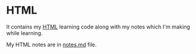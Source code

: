 # HTML

It contains my [HTML](https://www.google.com/search?q=HTML) learning code along with my notes which I'm making while learning.

My HTML notes are in [notes.md](./notes.md) file.